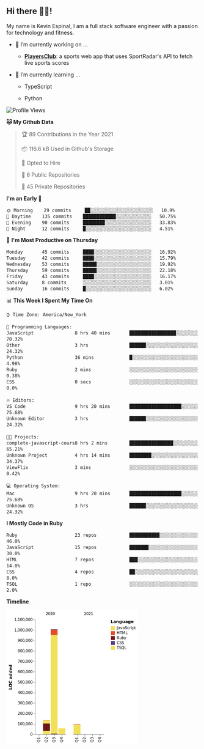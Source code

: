 ## Hi there 👋🏽!

My name is Kevin Espinal, I am a full stack software engineer with a passion for technology and fitness.

- 🔭 I’m currently working on ...

     - **[PlayersClub](https://playersclub.herokuapp.com/#/)**: a sports web app that uses SportRadar's API to fetch live sports scores

- 🌱 I’m currently learning ...

     - TypeScript
     
     - Python
     
<!--START_SECTION:waka-->
![Profile Views](http://img.shields.io/badge/Profile%20Views-0-blue)

**🐱 My Github Data** 

> 🏆 89 Contributions in the Year 2021
 > 
> 📦 116.6 kB Used in Github's Storage 
 > 
> 💼 Opted to Hire
 > 
> 📜 6 Public Repositories 
 > 
> 🔑 45 Private Repositories  
 > 
**I'm an Early 🐤** 

```text
🌞 Morning    29 commits     ██░░░░░░░░░░░░░░░░░░░░░░░   10.9% 
🌆 Daytime    135 commits    ████████████░░░░░░░░░░░░░   50.75% 
🌃 Evening    90 commits     ████████░░░░░░░░░░░░░░░░░   33.83% 
🌙 Night      12 commits     █░░░░░░░░░░░░░░░░░░░░░░░░   4.51%

```
📅 **I'm Most Productive on Thursday** 

```text
Monday       45 commits     ████░░░░░░░░░░░░░░░░░░░░░   16.92% 
Tuesday      42 commits     ████░░░░░░░░░░░░░░░░░░░░░   15.79% 
Wednesday    53 commits     █████░░░░░░░░░░░░░░░░░░░░   19.92% 
Thursday     59 commits     █████░░░░░░░░░░░░░░░░░░░░   22.18% 
Friday       43 commits     ████░░░░░░░░░░░░░░░░░░░░░   16.17% 
Saturday     8 commits      ░░░░░░░░░░░░░░░░░░░░░░░░░   3.01% 
Sunday       16 commits     █░░░░░░░░░░░░░░░░░░░░░░░░   6.02%

```


📊 **This Week I Spent My Time On** 

```text
⌚︎ Time Zone: America/New_York

💬 Programming Languages: 
JavaScript               8 hrs 40 mins       █████████████████░░░░░░░░   70.32% 
Other                    3 hrs               ██████░░░░░░░░░░░░░░░░░░░   24.32% 
Python                   36 mins             █░░░░░░░░░░░░░░░░░░░░░░░░   4.98% 
Ruby                     2 mins              ░░░░░░░░░░░░░░░░░░░░░░░░░   0.38% 
CSS                      0 secs              ░░░░░░░░░░░░░░░░░░░░░░░░░   0.0%

🔥 Editors: 
VS Code                  9 hrs 20 mins       ███████████████████░░░░░░   75.68% 
Unknown Editor           3 hrs               ██████░░░░░░░░░░░░░░░░░░░   24.32%

🐱‍💻 Projects: 
complete-javascript-cours8 hrs 2 mins        ████████████████░░░░░░░░░   65.21% 
Unknown Project          4 hrs 14 mins       ████████░░░░░░░░░░░░░░░░░   34.37% 
ViewFlix                 3 mins              ░░░░░░░░░░░░░░░░░░░░░░░░░   0.42%

💻 Operating System: 
Mac                      9 hrs 20 mins       ███████████████████░░░░░░   75.68% 
Unknown OS               3 hrs               ██████░░░░░░░░░░░░░░░░░░░   24.32%

```

**I Mostly Code in Ruby** 

```text
Ruby                     23 repos            ███████████░░░░░░░░░░░░░░   46.0% 
JavaScript               15 repos            ███████░░░░░░░░░░░░░░░░░░   30.0% 
HTML                     7 repos             ███░░░░░░░░░░░░░░░░░░░░░░   14.0% 
CSS                      4 repos             ██░░░░░░░░░░░░░░░░░░░░░░░   8.0% 
TSQL                     1 repo              ░░░░░░░░░░░░░░░░░░░░░░░░░   2.0%

```


**Timeline**

![Chart not found](https://raw.githubusercontent.com/espinalk212/espinalk212/main/charts/bar_graph.png) 


<!--END_SECTION:waka-->


<!--
**espinalk212/espinalk212** is a ✨ _special_ ✨ repository because its `README.md` (this file) appears on your GitHub profile.

Here are some ideas to get you started:

- 🔭 I’m currently working on ...
- 🌱 I’m currently learning ...
- 👯 I’m looking to collaborate on ...
- 🤔 I’m looking for help with ...
- 💬 Ask me about ...
- 📫 How to reach me: ...
- 😄 Pronouns: ...
- ⚡ Fun fact: ...
-->
